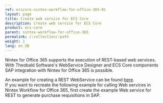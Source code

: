 ```yaml
---
ref: ecscore-nintex-workflow-for-office-365-01
layout: page
title: Create web service for ECS Core
description: Create web service for ECS Core
product: ecs-core
parent: nintex-workflow-for-office-365
permalink: /:collection/:path
weight: 1
lang: en_GB
---
```


Nintex for Office 365 supports the execution of REST-based web services. With Theobald Software's WebService Designer and ECS Core components SAP integration with Nintex for Office 365 is possible. 

An example for creating a REST WebService can be found [here](../../webservices).  
If you want to recreate the following example for calling Web services in Nintex Workflow for Office 365, first create the example Web service for REST to generate purchase requisitions in SAP.